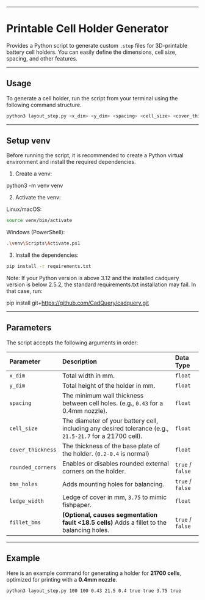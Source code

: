 -----

# Printable Cell Holder Generator

Provides a Python script to generate custom `.step` files for 3D-printable battery cell holders. You can easily define the dimensions, cell size, spacing, and other features.

-----

## Usage

To generate a cell holder, run the script from your terminal using the following command structure.

```bash
python3 layout_step.py <x_dim> <y_dim> <spacing> <cell_size> <cover_thickness> <rounded_corners> <bms_holes> <ledge_width> [fillet_bms]
```

-----

## Setup venv

Before running the script, it is recommended to create a Python virtual environment and install the required dependencies.

1. Create a venv:

python3 -m venv venv

2. Activate the venv:

Linux/macOS:
```bash
source venv/bin/activate
```

Windows (PowerShell):
```bash
.\venv\Scripts\Activate.ps1
```

3. Install the dependencies:
```bash
pip install -r requirements.txt
```

Note: If your Python version is above 3.12 and the installed cadquery version is below 2.5.2, the standard requirements.txt installation may fail. In that case, run:

pip install git+https://github.com/CadQuery/cadquery.git

-----

## Parameters

The script accepts the following arguments in order:

| Parameter | Description | Data Type |
| :--- | :--- | :--- |
| `x_dim` | Total width in mm. | `float` |
| `y_dim` | Total height of the holder in mm. | `float` |
| `spacing` | The minimum wall thickness between cell holes. (e.g., `0.43` for a 0.4mm nozzle). | `float` |
| `cell_size` | The diameter of your battery cell, including any desired tolerance (e.g., `21.5-21.7` for a 21700 cell). | `float` |
| `cover_thickness`| The thickness of the base plate of the holder. (`0.2-0.4` is normal) | `float` |
| `rounded_corners`| Enables or disables rounded external corners on the holder. | `true` / `false` |
| `bms_holes` | Adds mounting holes for balancing. | `true` / `false` |
| `ledge_width` | Ledge of cover in mm, `3.75` to mimic fishpaper. | `float` |
| `fillet_bms` | **(Optional, causes segmentation fault <18.5 cells)** Adds a fillet to the balancing holes. | `true` / `false` |

-----

## Example

Here is an example command for generating a holder for **21700 cells**, optimized for printing with a **0.4mm nozzle**.

```bash
python3 layout_step.py 100 100 0.43 21.5 0.4 true true 3.75 true
```
